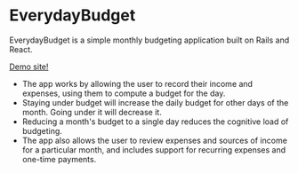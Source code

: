 # EverydayBudget

EverydayBudget is a simple monthly budgeting application built on Rails and React.

[Demo site!](https://everydaybudget.herokuapp.com/)

* The app works by allowing the user to record their income and expenses, using them to compute a budget for the day. 
* Staying under budget will increase the daily budget for other days of the month. Going under it will decrease it. 
* Reducing a month's budget to a single day reduces the cognitive load of budgeting. 
* The app also allows the user to review expenses and sources of income for a particular month, and includes support for recurring expenses and one-time payments. 



